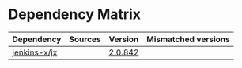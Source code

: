 # Dependency Matrix

Dependency | Sources | Version | Mismatched versions
---------- | ------- | ------- | -------------------
[jenkins-x/jx](https://github.com/jenkins-x/jx) |  | [2.0.842](https://github.com/jenkins-x/jx/releases/tag/v2.0.842) | 
